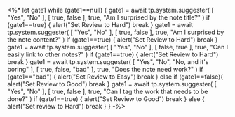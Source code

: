<%*
let gate1
while (gate1==null)
{
	gate1 = await tp.system.suggester(
		[
			"Yes",
			"No"
		],
		[
			true,
			false
		],
		true,
		"Am I surprised by the note title?"
	)
		if (gate1==true)
			{
				alert("Set Review to Hard")
				break
			}
	gate1 = await tp.system.suggester(
		[
			"Yes",
			"No"
		],
		[
			true,
			false
		],
		true,
		"Am I surprised by the note content?"
	)
		if (gate1==true)
			{
				alert("Set Review to Hard")
				break
			}
	gate1 = await tp.system.suggester(
		[
			"Yes",
			"No"
		],
		[
			false,
			true
		],
		true,
	"Can I easily link to other notes?"
	)
	if (gate1==true)
		{
			alert("Set Review to Hard")
			break
		}
	gate1 = await tp.system.suggester(
		[
			"Yes",
			"No",
			"No, and it's boring"
		],
		[
			true,
			false,
			"bad"
		],
		true,
		"Does the note need work?"
	)
	if (gate1=="bad")
		{
			alert("Set Review to Easy")
			break
		} else if (gate1==false){
			alert("Set Review to Good")
			break
		}
	gate1 = await tp.system.suggester(
		[
			"Yes",
			"No"
		],
		[
			true,
			false
		],
		true,
		"Can I tag the work that needs to be done?"
	)
	if (gate1==true)
		{
			alert("Set Review to Good")
			break
		} else {
			alert("Set review to Hard")
			break
		}
}
-%>
